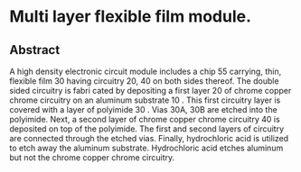 # Multi layer flexible film module.

## Abstract
A high density electronic circuit module includes a chip 55 carrying, thin, flexible film 30 having circuitry 20, 40 on both sides thereof. The double sided circuitry is fabri cated by depositing a first layer 20 of chrome copper chrome circuitry on an aluminum substrate 10 . This first circuitry layer is covered with a layer of polyimide 30 . Vias 30A, 30B are etched into the polyimide. Next, a second layer of chrome copper chrome circuitry 40 is deposited on top of the polyimide. The first and second layers of circuitry are connected through the etched vias. Finally, hydrochloric acid is utilized to etch away the aluminum substrate. Hydrochloric acid etches aluminum but not the chrome copper chrome circuitry.
